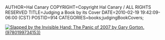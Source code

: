 AUTHOR=Hal Canary
COPYRIGHT=Copyright Hal Canary / ALL RIGHTS RESERVED
TITLE=Judging a Book by its Cover
DATE=2010-02-19 19:42:09-06:00 (CST)
POSTID=914
CATEGORIES=books;judgingBookCovers;

[![Slapped by the Invisible Hand: The Panic of 2007 by Gary Gorton. (9780199734153)](https://halcanary.org/images/48f01db9e0e4136f24fb58379f23ec840fa9e1b2.jpg)](https://halcanary.org/isbn/?0199734151/Slapped+by+the+Invisible+Hand)
